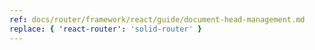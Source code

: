 ```yaml
---
ref: docs/router/framework/react/guide/document-head-management.md
replace: { 'react-router': 'solid-router' }
---
```

